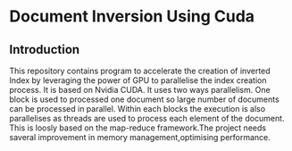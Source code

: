 # Document Inversion Using Cuda
## Introduction
This repository contains program to accelerate the creation of inverted Index by leveraging the power of GPU to parallelise the index creation process. It is based on Nvidia CUDA.
It uses two ways parallelism. One block is used to processed one document so large number of documents can be processed in parallel. Within each blocks the execution is also parallelises as threads are used to process each element of the document.
This is loosly based on the map-reduce framework.The project needs saveral improvement in memory management,optimising performance.
